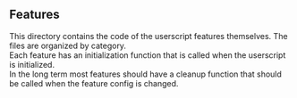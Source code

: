 ## Features
This directory contains the code of the userscript features themselves. The files are organized by category.  
Each feature has an initialization function that is called when the userscript is initialized.  
In the long term most features should have a cleanup function that should be called when the feature config is changed.
